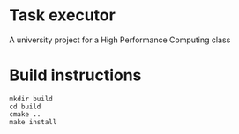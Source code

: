 # Task executor

A university project for a High Performance Computing class

# Build instructions

```
mkdir build
cd build
cmake ..
make install
```
